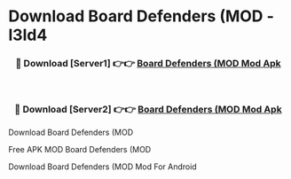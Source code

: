 # Download Board Defenders (MOD - l3ld4



<div align="center">
<h3>🔴 Download [Server1] 👉👉 <a href="https://momento.my/?title=Board_Defenders_(MOD">Board Defenders (MOD Mod Apk</a></h3><br>

<h3>🔴 Download [Server2] 👉👉 <a href="https://momento.my/?title=Board_Defenders_(MOD">Board Defenders (MOD Mod Apk</a></h3>
</div>



Download Board Defenders (MOD 

Free APK MOD Board Defenders (MOD 

Download Board Defenders (MOD Mod For Android

